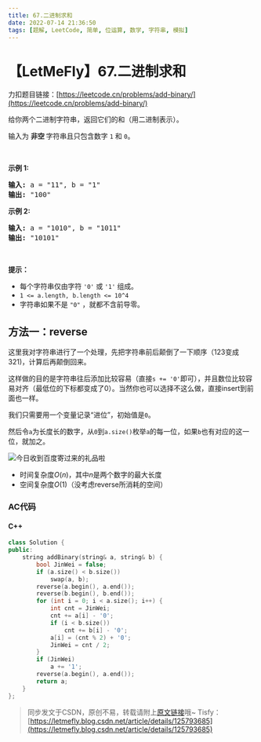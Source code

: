 ```yaml
---
title: 67.二进制求和
date: 2022-07-14 21:36:50
tags: [题解, LeetCode, 简单, 位运算, 数学, 字符串, 模拟]
---
```


# 【LetMeFly】67.二进制求和

力扣题目链接：[https://leetcode.cn/problems/add-binary/](https://leetcode.cn/problems/add-binary/)

<p>给你两个二进制字符串，返回它们的和（用二进制表示）。</p>

<p>输入为 <strong>非空 </strong>字符串且只包含数字&nbsp;<code>1</code>&nbsp;和&nbsp;<code>0</code>。</p>

<p>&nbsp;</p>

<p><strong>示例&nbsp;1:</strong></p>

<pre><strong>输入:</strong> a = &quot;11&quot;, b = &quot;1&quot;
<strong>输出:</strong> &quot;100&quot;</pre>

<p><strong>示例&nbsp;2:</strong></p>

<pre><strong>输入:</strong> a = &quot;1010&quot;, b = &quot;1011&quot;
<strong>输出:</strong> &quot;10101&quot;</pre>

<p>&nbsp;</p>

<p><strong>提示：</strong></p>

<ul>
	<li>每个字符串仅由字符 <code>&#39;0&#39;</code> 或 <code>&#39;1&#39;</code> 组成。</li>
	<li><code>1 &lt;= a.length, b.length &lt;= 10^4</code></li>
	<li>字符串如果不是 <code>&quot;0&quot;</code> ，就都不含前导零。</li>
</ul>



## 方法一：reverse

这里我对字符串进行了一个处理，先把字符串前后颠倒了一下顺序（123变成321)，计算后再颠倒回来。

这样做的目的是字符串往后添加比较容易（直接```s += '0'```即可），并且数位比较容易对齐（最低位的下标都变成了0）。当然你也可以选择不这么做，直接insert到前面也一样。

我们只需要用一个变量记录“进位”，初始值是```0```。

然后令```a```为长度长的数字，从```0```到```a.size()```枚举```a```的每一位，如果```b```也有对应的这一位，就加之。

![今日收到百度寄过来的礼品啦](https://cors.tisfy.eu.org/https://img-blog.csdnimg.cn/8a7c122488d14b2b9ab60b982372b049.jpeg#pic_center)

+ 时间复杂度$O(n)$，其中$n$是两个数字的最大长度
+ 空间复杂度$O(1)$（没考虑reverse所消耗的空间）

### AC代码

#### C++

```cpp
class Solution {
public:
    string addBinary(string& a, string& b) {
        bool JinWei = false;
        if (a.size() < b.size())
            swap(a, b);
        reverse(a.begin(), a.end());
        reverse(b.begin(), b.end());
        for (int i = 0; i < a.size(); i++) {
            int cnt = JinWei;
            cnt += a[i] - '0';
            if (i < b.size())
                cnt += b[i] - '0';
            a[i] = (cnt % 2) + '0';
            JinWei = cnt / 2;
        }
        if (JinWei)
            a += '1';
        reverse(a.begin(), a.end());
        return a;
    }
};
```

> 同步发文于CSDN，原创不易，转载请附上[原文链接](https://blog.letmefly.xyz/2022/07/14/LeetCode%200067.%E4%BA%8C%E8%BF%9B%E5%88%B6%E6%B1%82%E5%92%8C/)哦~
> Tisfy：[https://letmefly.blog.csdn.net/article/details/125793685](https://letmefly.blog.csdn.net/article/details/125793685)
